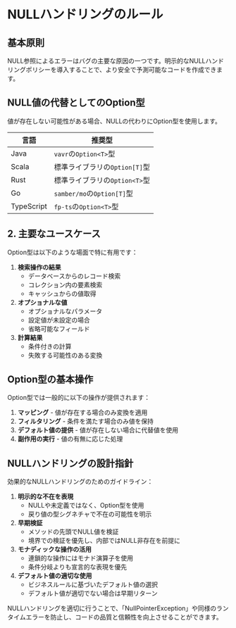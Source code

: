 # NULLハンドリングのルール

## 基本原則

NULL参照によるエラーはバグの主要な原因の一つです。明示的なNULLハンドリングポリシーを導入することで、より安全で予測可能なコードを作成できます。

## NULL値の代替としてのOption型

値が存在しない可能性がある場合、NULLの代わりにOption型を使用します。

| 言語 | 推奨型 |
|------|--------|
| Java | `vavr`の`Option<T>`型 |
| Scala | 標準ライブラリの`Option[T]`型 |
| Rust | 標準ライブラリの`Option<T>`型 |
| Go | `samber/mo`の`Option[T]`型 |
| TypeScript | `fp-ts`の`Option<T>`型 |

## 2. 主要なユースケース

Option型は以下のような場面で特に有用です：

1. **検索操作の結果**
   - データベースからのレコード検索
   - コレクション内の要素検索
   - キャッシュからの値取得
1. **オプショナルな値**
   - オプショナルなパラメータ
   - 設定値が未設定の場合
   - 省略可能なフィールド
1. **計算結果**
   - 条件付きの計算
   - 失敗する可能性のある変換

## Option型の基本操作

Option型では一般的に以下の操作が提供されます：

1. **マッピング** - 値が存在する場合のみ変換を適用
2. **フィルタリング** - 条件を満たす場合のみ値を保持
3. **デフォルト値の提供** - 値が存在しない場合に代替値を使用
4. **副作用の実行** - 値の有無に応じた処理

## NULLハンドリングの設計指針

効果的なNULLハンドリングのためのガイドライン：

1. **明示的な不在を表現**
   - NULLや未定義ではなく、Option型を使用
   - 戻り値の型シグネチャで不在の可能性を明示
1. **早期検証**
   - メソッドの先頭でNULL値を検証
   - 境界での検証を優先し、内部ではNULL非存在を前提に
1. **モナディックな操作の活用**
   - 連鎖的な操作にはモナド演算子を使用
   - 条件分岐よりも宣言的な表現を優先
1. **デフォルト値の適切な使用**
   - ビジネスルールに基づいたデフォルト値の選択
   - デフォルト値が適切でない場合は早期リターン

NULLハンドリングを適切に行うことで、「NullPointerException」や同様のランタイムエラーを防止し、コードの品質と信頼性を向上させることができます。